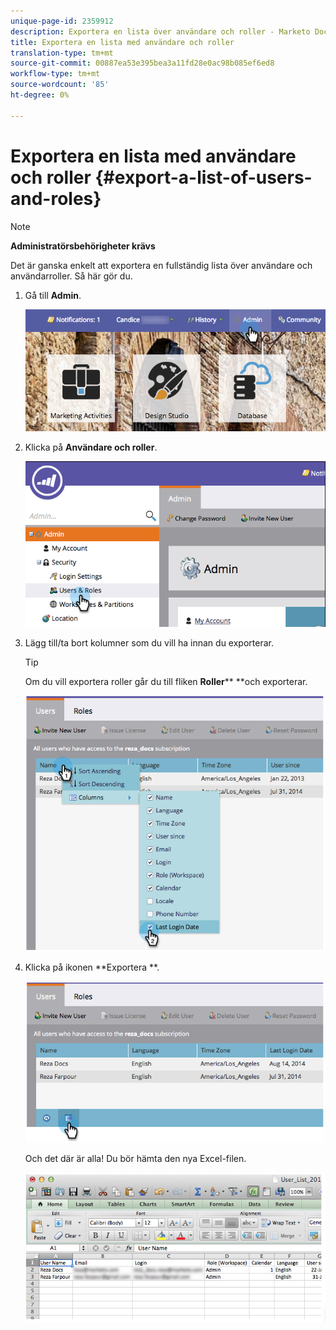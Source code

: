 ```yaml
---
unique-page-id: 2359912
description: Exportera en lista över användare och roller - Marketo Docs - Produktdokumentation
title: Exportera en lista med användare och roller
translation-type: tm+mt
source-git-commit: 00887ea53e395bea3a11fd28e0ac98b085ef6ed8
workflow-type: tm+mt
source-wordcount: '85'
ht-degree: 0%

---
```



# Exportera en lista med användare och roller {#export-a-list-of-users-and-roles}

>[!NOTE]
>
>**Administratörsbehörigheter krävs**

Det är ganska enkelt att exportera en fullständig lista över användare och användarroller. Så här gör du.

1. Gå till **Admin**.

   ![](assets/adminhand.png)

1. Klicka på **Användare och roller**.

   ![](assets/image2014-9-10-9-3a25-3a27.png)

1. Lägg till/ta bort kolumner som du vill ha innan du exporterar.

   >[!TIP]
   >
   >Om du vill exportera roller går du till fliken **Roller**** **och exporterar.

   ![](assets/image2014-9-10-9-3a25-3a49.png)

1. Klicka på ikonen **Exportera **.

   ![](assets/image2014-9-10-9-3a26-3a3.png)

   Och det där är alla! Du bör hämta den nya Excel-filen.

   ![](assets/image2014-9-10-9-3a26-3a17.png)

